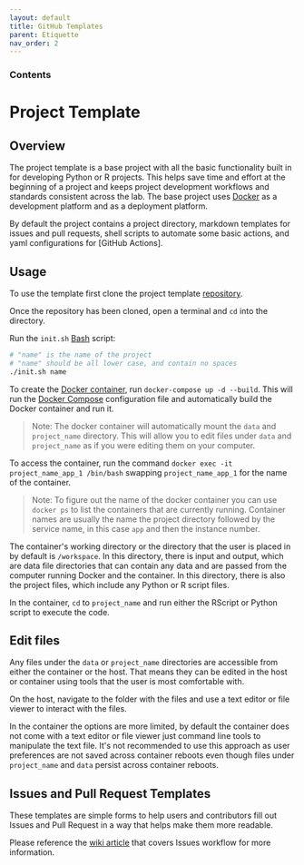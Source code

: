 ```yaml
---
layout: default
title: GitHub Templates
parent: Etiquette
nav_order: 2
---
```


### Contents

##

###




# Project Template

## Overview

The project template is a base project with all the basic functionality built in for developing
Python or R projects. This helps save time and effort at the beginning of a project and keeps
project development workflows and standards consistent across the lab. The base project uses
[Docker](https://ndclab.github.io/wiki/docs/technical-docs/docker-usage.html) as a development
platform and as a deployment platform.

By default the project contains a project directory, markdown templates for issues and pull
requests, shell scripts to automate some basic actions, and yaml configurations for [GitHub
Actions].

## Usage

To use the template first clone the project template
[repository](https://github.com/NDCLab/project-template/tree/main).

Once the repository has been cloned, open a terminal and `cd` into the directory.

Run the `init.sh` [Bash](https://en.wikipedia.org/wiki/Bash_%28Unix_shell%29) script:

```bash
# "name" is the name of the project
# "name" should be all lower case, and contain no spaces
./init.sh name
```

To create the [Docker container](https://www.docker.com/resources/what-container), run
`docker-compose up -d --build`. This will run the [Docker Compose](https://docs.docker.com/compose/)
configuration file and automatically build the Docker container and run it.

> Note: The docker container will automatically mount the `data` and `project_name` directory. This
> will allow you to edit files under `data` and `project_name` as if you were editing them on your
> computer.

To access the container, run the command `docker exec -it project_name_app_1 /bin/bash` swapping
`project_name_app_1` for the name of the container.

> Note: To figure out the name of the docker container you can use `docker ps` to list the
> containers that are currently running. Container names are usually the name the project directory
> followed by the service name, in this case `app` and then the instance number.

The container's working directory or the directory that the user is placed in by default is
`/workspace`. In this directory, there is input and output, which are data file directories that can
contain any data and are passed from the computer running Docker and the container. In this directory,
there is also the project files, which include any Python or R script files.

In the container, `cd` to `project_name` and run either the RScript or Python script to execute the
code.

## Edit files

Any files under the `data` or `project_name` directories are accessible from either the container or
the host. That means they can be edited in the host or container using tools that the user is most
comfortable with.

On the host, navigate to the folder with the files and use a text editor or file viewer to interact
with the files.

In the container the options are more limited, by default the container does not come with a text
editor or file viewer just command line tools to manipulate the text file. It's not recommended to
use this approach as user preferences are not saved across container reboots even though files under
`project_name` and `data` persist across container reboots.

## Issues and Pull Request Templates

These templates are simple forms to help users and contributors fill out Issues and Pull Request in
a way that helps make them more readable.

Please reference the [wiki article]() that covers Issues workflow for more information.
